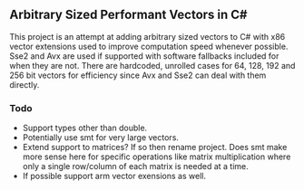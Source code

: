 
## Arbitrary Sized Performant Vectors in C#
This project is an attempt at adding arbitrary sized vectors to C# with x86 vector extensions used to improve computation speed whenever possible.
Sse2 and Avx are used if supported with software fallbacks included for when they are not. There are hardcoded, unrolled cases for 64, 128, 192 and 256 bit vectors for efficiency since Avx and Sse2 can deal with them directly.

### Todo
* Support types other than double.
* Potentially use smt for very large vectors.
* Extend support to matrices? If so then rename project. Does smt make more sense here for specific operations like matrix multiplication where only a single row/column of each matrix is needed at a time.
* If possible support arm vector exensions as well.
